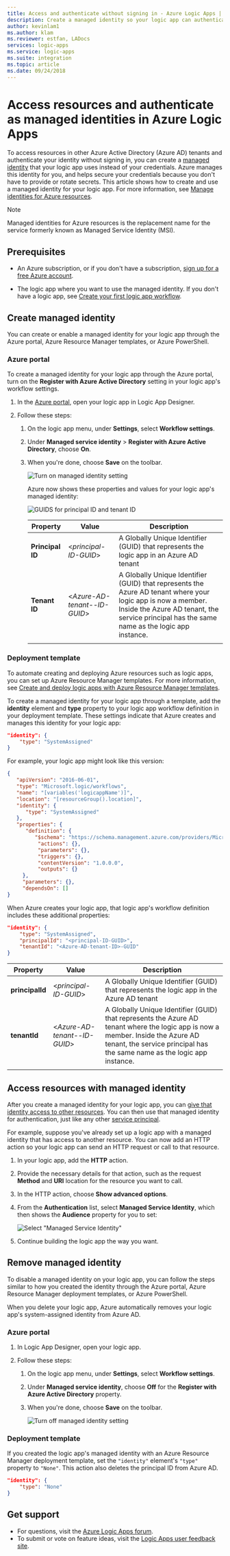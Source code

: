 ```yaml
---
title: Access and authenticate without signing in - Azure Logic Apps | Microsoft Docs
description: Create a managed identity so your logic app can authenticate and access resources in other Azure Active Directory (Azure AD) tenants without your credentials
author: kevinlam1
ms.author: klam
ms.reviewer: estfan, LADocs
services: logic-apps
ms.service: logic-apps
ms.suite: integration
ms.topic: article
ms.date: 09/24/2018
---
```


# Access resources and authenticate as managed identities in Azure Logic Apps

To access resources in other Azure Active Directory (Azure AD) tenants 
and authenticate your identity without signing in, you can create a 
[managed identity](../active-directory/managed-identities-azure-resources/overview.md) 
that your logic app uses instead of your credentials. Azure manages this 
identity for you, and helps secure your credentials because you don't 
have to provide or rotate secrets. This article shows how to create 
and use a managed identity for your logic app. For more information, see 
[Manage identities for Azure resources](../app-service/app-service-managed-service-identity.md).

> [!NOTE]
> Managed identities for Azure resources is the 
> replacement name for the service formerly
> known as Managed Service Identity (MSI).

## Prerequisites

* An Azure subscription, or if you don't have a subscription, 
<a href="https://azure.microsoft.com/free/" target="_blank">sign up for a free Azure account</a>.

* The logic app where you want to use the managed identity. 
If you don't have a logic app, see 
[Create your first logic app workflow](../logic-apps/quickstart-create-first-logic-app-workflow.md).

<a name="create-identity"></a>

## Create managed identity

You can create or enable a managed identity for your logic app 
through the Azure portal, Azure Resource Manager templates, 
or Azure PowerShell. 

### Azure portal

To create a managed identity for your logic app through the Azure portal, 
turn on the **Register with Azure Active Directory** setting in your 
logic app's workflow settings.

1. In the [Azure portal](https://portal.azure.com), 
open your logic app in Logic App Designer.

1. Follow these steps: 

   1. On the logic app menu, under **Settings**, 
   select **Workflow settings**. 

   1. Under **Managed service identity** > 
   **Register with Azure Active Directory**, choose **On**.

   1. When you're done, choose **Save** on the toolbar.

      ![Turn on managed identity setting](./media/create-managed-service-identity/turn-on-managed-service-identity.png)

      Azure now shows these properties and values 
      for your logic app's managed identity:

      ![GUIDS for principal ID and tenant ID](./media/create-managed-service-identity/principal-tenant-id.png)

      | Property | Value | Description | 
      |----------|-------|-------------| 
      | **Principal ID** | <*principal-ID-GUID*> | A Globally Unique Identifier (GUID) that represents the logic app in an Azure AD tenant | 
      | **Tenant ID** | <*Azure-AD-tenant--ID-GUID*> | A Globally Unique Identifier (GUID) that represents the Azure AD tenant where your logic app is now a member. Inside the Azure AD tenant, the service principal has the same name as the logic app instance. | 
      ||| 

### Deployment template

To automate creating and deploying Azure resources such as logic apps, 
you can set up Azure Resource Manager templates. For more information, see 
[Create and deploy logic apps with Azure Resource Manager templates](../logic-apps/logic-apps-create-deploy-azure-resource-manager-templates.md). 

To create a managed identity for your logic app through a template, 
add the **identity** element and **type** property to your logic 
app workflow definition in your deployment template. These settings 
indicate that Azure creates and manages this identity for your logic app:

```json
"identity": {
    "type": "SystemAssigned"
}
```

For example, your logic app might look like this version:

```json
{
   "apiVersion": "2016-06-01", 
   "type": "Microsoft.logic/workflows", 
   "name": "[variables('logicappName')]", 
   "location": "[resourceGroup().location]", 
   "identity": { 
      "type": "SystemAssigned" 
   }, 
   "properties": { 
      "definition": { 
         "$schema": "https://schema.management.azure.com/providers/Microsoft.Logic/schemas/2016-06-01/workflowdefinition.json#", 
          "actions": {}, 
          "parameters": {}, 
          "triggers": {}, 
          "contentVersion": "1.0.0.0", 
          "outputs": {} 
     }, 
     "parameters": {}, 
     "dependsOn": [] 
}
```

When Azure creates your logic app, that logic app's 
workflow definition includes these additional properties:

```json
"identity": {
    "type": "SystemAssigned",
    "principalId": "<principal-ID-GUID>",
    "tenantId": "<Azure-AD-tenant-ID>-GUID"
}
```

| Property | Value | Description | 
|----------|-------|-------------|
| **principalId** | <*principal-ID-GUID*> | A Globally Unique Identifier (GUID) that represents the logic app in the Azure AD tenant | 
| **tenantId** | <*Azure-AD-tenant--ID-GUID*> | A Globally Unique Identifier (GUID) that represents the Azure AD tenant where the logic app is now a member. Inside the Azure AD tenant, the service principal has the same name as the logic app instance. | 
||| 

<a name="access-other-resources"></a>

## Access resources with managed identity

After you create a managed identity for your logic app, you can 
[give that identity access to other resources](../active-directory/managed-identities-azure-resources/howto-assign-access-portal.md). You can then use that managed identity for authentication, just like any other 
[service principal](../active-directory/develop/app-objects-and-service-principals.md). 

For example, suppose you've already set up a logic app 
with a managed identity that has access to another resource. 
You can now add an HTTP action so your logic app can send 
an HTTP request or call to that resource. 

1. In your logic app, add the **HTTP** action. 

1. Provide the necessary details for that action, 
such as the request **Method** and **URI** location 
for the resource you want to call.

1. In the HTTP action, choose **Show advanced options**. 

1. From the **Authentication** list, select **Managed Service Identity**, 
which then shows the **Audience** property for you to set:

   ![Select "Managed Service Identity"](./media/create-managed-service-identity/select-managed-service-identity.png)

1. Continue building the logic app the way you want.

<a name="remove-identity"></a>

## Remove managed identity

To disable a managed identity on your logic app, 
you can follow the steps similar to how you created 
the identity through the Azure portal, Azure Resource 
Manager deployment templates, or Azure PowerShell. 

When you delete your logic app, 
Azure automatically removes your logic app's 
system-assigned identity from Azure AD.

### Azure portal

1. In Logic App Designer, open your logic app.

1. Follow these steps: 

   1. On the logic app menu, under **Settings**, 
   select **Workflow settings**. 
   
   1. Under **Managed service identity**, choose **Off** 
   for the **Register with Azure Active Directory** property.

   1. When you're done, choose **Save** on the toolbar.

      ![Turn off managed identity setting](./media/create-managed-service-identity/turn-off-managed-service-identity.png)

### Deployment template

If you created the logic app's managed identity with 
an Azure Resource Manager deployment template, set the 
`"identity"` element's `"type"` property to `"None"`. 
This action also deletes the principal ID from Azure AD. 

```json
"identity": {
    "type": "None"
}
```

## Get support

* For questions, visit the [Azure Logic Apps forum](https://social.msdn.microsoft.com/Forums/en-US/home?forum=azurelogicapps).
* To submit or vote on feature ideas, visit the 
[Logic Apps user feedback site](http://aka.ms/logicapps-wish).
